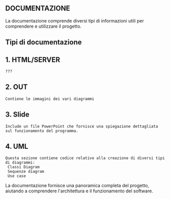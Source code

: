 ## DOCUMENTAZIONE
La documentazione comprende diversi tipi di informazioni utili per comprendere e utilizzare il progetto.

## Tipi di documentazione

## 1. HTML/SERVER
    ???

## 2. OUT
    Contiene le immagini dei vari diagrammi

## 3. Slide
    Include un file PowerPoint che fornisce una spiegazione dettagliata sul funzionamento del programma.

## 4. UML
    Questa sezione contiene codice relativo alla creazione di diversi tipi di diagrammi:
     Classi Diagram
     Sequenze diagram
     Use case

La documentazione fornisce una panoramica completa del progetto, aiutando a comprendere l'architettura e il funzionamento del software.